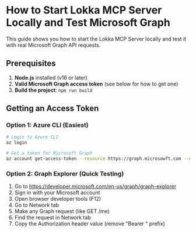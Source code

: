 # How to Start Lokka MCP Server Locally and Test Microsoft Graph

This guide shows you how to start the Lokka MCP Server locally and test it with real Microsoft Graph API requests.

## Prerequisites

1. **Node.js** installed (v16 or later)
2. **Valid Microsoft Graph access token** (see below for how to get one)
3. **Build the project**: `npm run build`

## Getting an Access Token

### Option 1: Azure CLI (Easiest)

```bash
# Login to Azure CLI
az login

# Get a token for Microsoft Graph
az account get-access-token --resource https://graph.microsowft.com --query accessToken -o tsv
```

### Option 2: Graph Explorer (Quick Testing)

1. Go to https://developer.microsoft.com/en-us/graph/graph-explorer
2. Sign in with your Microsoft account
3. Open browser developer tools (F12)
4. Go to Network tab
5. Make any Graph request (like GET /me)
6. Find the request in Network tab
7. Copy the Authorization header value (remove "Bearer " prefix)
